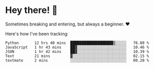 # Hey there! 👋
Sometimes breaking and entering, but always a beginner. ❤️

Here's how I've been tracking:
<!--START_SECTION:waka-->

```text
Python       12 hrs 40 mins  ███████████████████▒░░░░░   76.80 %
JavaScript   1 hr 43 mins    ██▓░░░░░░░░░░░░░░░░░░░░░░   10.46 %
JSON         1 hr 42 mins    ██▓░░░░░░░░░░░░░░░░░░░░░░   10.39 %
Text         21 mins         ▓░░░░░░░░░░░░░░░░░░░░░░░░   02.15 %
textmate     2 mins          ░░░░░░░░░░░░░░░░░░░░░░░░░   00.20 %
```

<!--END_SECTION:waka-->
